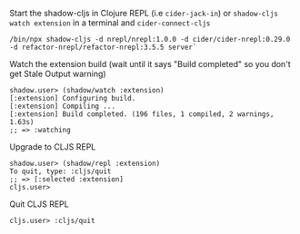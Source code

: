 Start the shadow-cljs in Clojure REPL (i.e `cider-jack-in`) or `shadow-cljs watch extension` in a terminal and `cider-connect-cljs`

```
/bin/npx shadow-cljs -d nrepl/nrepl:1.0.0 -d cider/cider-nrepl:0.29.0 -d refactor-nrepl/refactor-nrepl:3.5.5 server`
```


Watch the extension build (wait until it says "Build completed" so you don't get Stale Output warning)

```
shadow.user> (shadow/watch :extension)
[:extension] Configuring build.
[:extension] Compiling ...
[:extension] Build completed. (196 files, 1 compiled, 2 warnings, 1.63s)
;; => :watching
```


Upgrade to CLJS REPL

```
shadow.user> (shadow/repl :extension)
To quit, type: :cljs/quit
;; => [:selected :extension]
cljs.user> 
```

Quit CLJS REPL

```
cljs.user> :cljs/quit
```

